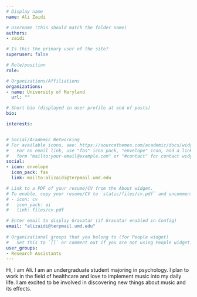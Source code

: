 ```yaml
---
# Display name
name: Ali Zaidi

# Username (this should match the folder name)
authors:
- zaidi

# Is this the primary user of the site?
superuser: false

# Role/position
role:

# Organizations/Affiliations
organizations:
- name: University of Maryland
  url: ""

# Short bio (displayed in user profile at end of posts)
bio:

interests:


# Social/Academic Networking
# For available icons, see: https://sourcethemes.com/academic/docs/widgets/#icons
#   For an email link, use "fas" icon pack, "envelope" icon, and a link in the
#   form "mailto:your-email@example.com" or "#contact" for contact widget.
social:
- icon: envelope
  icon_pack: fas
  link: mailto:alizaidi@terpmail.umd.edu

# Link to a PDF of your resume/CV from the About widget.
# To enable, copy your resume/CV to `static/files/cv.pdf` and uncomment the lines below.  
# - icon: cv
#   icon_pack: ai
#   link: files/cv.pdf

# Enter email to display Gravatar (if Gravatar enabled in Config)
email: "alizaidi@terpmail.umd.edu"
  
# Organizational groups that you belong to (for People widget)
#   Set this to `[]` or comment out if you are not using People widget.  
user_groups:
- Research Assistants
---
```

Hi, I am Ali. I am an undergraduate student majoring in psychology. I plan to work in the field of healthcare and love to implement music into my daily life. I am excited to be involved in discovering new things about music and its effects.
